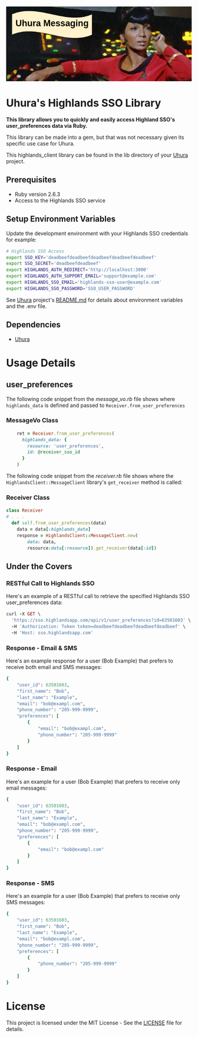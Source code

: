 ![Highlands Logo](../../docs/uhura_messaging.png)



# Uhura's Highlands SSO Library

**This library allows you to quickly and easily access Highland SSO's user_preferences data via Ruby.**

This library can be made into a gem, but that was not necessary given its specific use case for Uhura.

This highlands_client library can be found in the lib directory of your [Uhura](https://github.com/dailydrip/uhura) project. 

## Prerequisites

- Ruby version 2.6.3
- Access to the Highlands SSO service

## Setup Environment Variables

Update the development environment with your Highlands SSO credentials for example:

```bash
# Highlands SSO Access
export SSO_KEY='deadbeefdeadbeefdeadbeefdeadbeefdeadbeef'
export SSO_SECRET='deadbeefdeadbeef'
export HIGHLANDS_AUTH_REDIRECT='http://localhost:3000'
export HIGHLANDS_AUTH_SUPPORT_EMAIL='support@example.com'
export HIGHLANDS_SSO_EMAIL='highlands-sso-user@example.com'
export HIGHLANDS_SSO_PASSWORD='SSO_USER_PASSWORD'
```
See [Uhura](https://github.com/dailydrip/uhura) project's [README.md](https://github.com/dailydrip/uhura/README.md) for details about environment variables and the .env file.

## Dependencies

- [Uhura](<https://github.com/dailydrip/uhura>)



# Usage Details

## user_preferences

The following code snippet from the *message_vo.rb* file shows where `highlands_data` is defined and passed to `Receiver.from_user_preferences`

### MessageVo Class

```ruby
    ret = Receiver.from_user_preferences(
      highlands_data: {
        resource: 'user_preferences',
        id: @receiver_sso_id
      }
    )
```

The following code snippet from the *receiver.rb* file shows where the `HighlandsClient::MessageClient` library's `get_receiver` method is called:

### Receiver Class

```ruby
class Receiver
# . . .
  def self.from_user_preferences(data)
    data = data[:highlands_data]
    response = HighlandsClient::MessageClient.new(
        data: data,
        resource:data[:resource]).get_receiver(data[:id])
```



## Under the Covers

### RESTful Call to Highlands SSO

Here's an example of a RESTful call to retrieve the specified Highlands SSO user_preferences data:

```ruby
curl -X GET \
  'https://sso.highlandsapp.com/api/v1/user_preferences?id=63501603' \
  -H 'Authorization: Token token=deadbeefdeadbeefdeadbeefdeadbeef' \
  -H 'Host: sso.highlandsapp.com'
```

### Response - Email & SMS

Here's an example response for a user (Bob Example) that prefers to receive both email and SMS messages:

```ruby
{
    "user_id": 63501603,
    "first_name": "Bob",
    "last_name": "Example",
    "email": "bob@exampl.com",
    "phone_number": "205-999-9999",
    "preferences": [
        {
            "email": "bob@exampl.com",
            "phone_number": "205-999-9999"
        }
    ]
}
```



### Response - Email

Here's an example for a user (Bob Example) that prefers to receive only email messages:

```ruby
{
    "user_id": 63501603,
    "first_name": "Bob",
    "last_name": "Example",
    "email": "bob@exampl.com",
    "phone_number": "205-999-9999",
    "preferences": [
        {
            "email": "bob@exampl.com"
        }
    ]
}
```



### Response - SMS

Here's an example for a user (Bob Example) that prefers to receive only SMS messages:

```ruby
{
    "user_id": 63501603,
    "first_name": "Bob",
    "last_name": "Example",
    "email": "bob@exampl.com",
    "phone_number": "205-999-9999",
    "preferences": [
        {
            "phone_number": "205-999-9999"
        }
    ]
}
```



# License

This project is licensed under the MIT License - See the [LICENSE](LICENSE.txt) file for details.